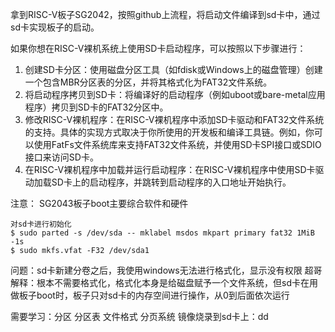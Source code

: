 拿到RISC-V板子SG2042，按照github上流程，将启动文件编译到sd卡中，通过sd卡实现板子的启动。

如果你想在RISC-V裸机系统上使用SD卡启动程序，可以按照以下步骤进行：

1.  创建SD卡分区：使用磁盘分区工具（如fdisk或Windows上的磁盘管理）创建一个包含MBR分区表的分区，并将其格式化为FAT32文件系统。
2.  将启动程序拷贝到SD卡：将编译好的启动程序（例如uboot或bare-metal应用程序）拷贝到SD卡的FAT32分区中。
3.  修改RISC-V裸机程序：在RISC-V裸机程序中添加SD卡驱动和FAT32文件系统的支持。具体的实现方式取决于你所使用的开发板和编译工具链。例如，你可以使用FatFs文件系统库来支持FAT32文件系统，并使用SD卡SPI接口或SDIO接口来访问SD卡。
4.  在RISC-V裸机程序中加载并运行启动程序：在RISC-V裸机程序中使用SD卡驱动加载SD卡上的启动程序，并跳转到启动程序的入口地址开始执行。

注意：
SG2043板子boot主要综合软件和硬件

```
对sd卡进行初始化
$ sudo parted -s /dev/sda -- mklabel msdos mkpart primary fat32 1MiB -1s 
$ sudo mkfs.vfat -F32 /dev/sda1
```

问题：sd卡新建分卷之后，我使用windows无法进行格式化，显示没有权限
超哥解释：根本不需要格式化，格式化本身是给磁盘赋予一个文件系统，但sd卡在用做板子boot时，板子只对sd卡的内存空间进行操作，从0到后面依次运行

需要学习：分区 分区表 文件格式 分页系统
镜像烧录到sd卡上：dd
